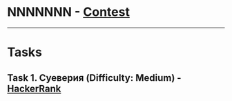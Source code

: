 # NNNNNNN - [Contest](<https://www.hackerrank.com/contests/sda-2020-2021-test12-12ws4dw/challenges>)

---

# Tasks

## Task 1. Суеверия (Difficulty: Medium) - [HackerRank](<https://www.hackerrank.com/contests/sda-2020-2021-test12-12ws4dw/challenges/challenge-2817>)

